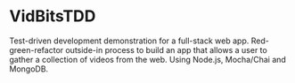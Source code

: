 # VidBitsTDD
Test-driven development demonstration for a full-stack web app.  Red-green-refactor outside-in process to build an app that allows a user to gather a collection of videos from the web.  Using Node.js, Mocha/Chai and MongoDB.
